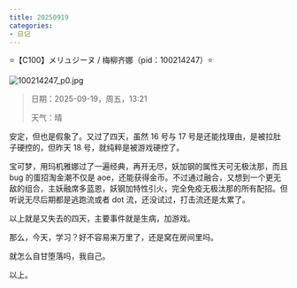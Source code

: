 ```yaml
---
title: 20250919
categories:
- 日记
---
```

⭐【C100】メリュジーヌ / 梅柳齐娜（pid：100214247）⭐

![100214247_p0.jpg](https://byyw-oss1.oss-cn-hangzhou.aliyuncs.com/img/2025/09/19-8739a042d876303a5b6c4331a184188a-100214247_p0.jpg.webp)

>日期：2025-09-19，周五，13:21
>
>天气：晴

安定，但也是假象了。又过了四天，虽然 16 号与 17 号是还能找理由，是被拉肚子硬控的，但昨天 18 号，就纯粹是被游戏硬控了。

宝可梦，用玛机雅娜过了一遍经典，再开无尽，妖加钢的属性天可无极汰那，而且 bug 的蛋招淘金潮不仅是 aoe，还能获得金币。不过通过融合，又想到一个更无敌的组合，主妖融席多蓝恩，妖钢加特性引火，完全免疫无极汰那的所有配招。但听说无尽后期都是逃跑流或者 dot 流，还没试过，打击流还是太累了。

以上就是又失去的四天，主要事件就是生病，加游戏。

那么，今天，学习？好不容易来万里了，还是窝在房间里吗。

就怎么自甘堕落吗，我自己。

以上。



